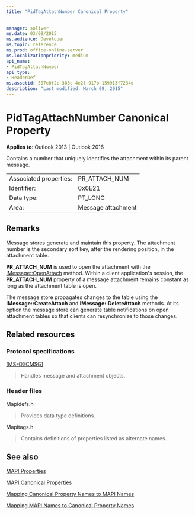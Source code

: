 ```yaml
---
title: "PidTagAttachNumber Canonical Property"
 
 
manager: soliver
ms.date: 03/09/2015
ms.audience: Developer
ms.topic: reference
ms.prod: office-online-server
ms.localizationpriority: medium
api_name:
- PidTagAttachNumber
api_type:
- HeaderDef
ms.assetid: 507e0f2c-383c-4e2f-917b-159913f7234d
description: "Last modified: March 09, 2015"
---
```


# PidTagAttachNumber Canonical Property

  
  
**Applies to**: Outlook 2013 | Outlook 2016 
  
Contains a number that uniquely identifies the attachment within its parent message. 
  
|||
|:-----|:-----|
|Associated properties:  <br/> |PR_ATTACH_NUM  <br/> |
|Identifier:  <br/> |0x0E21  <br/> |
|Data type:  <br/> |PT_LONG  <br/> |
|Area:  <br/> |Message attachment  <br/> |
   
## Remarks

Message stores generate and maintain this property. The attachment number is the secondary sort key, after the rendering position, in the attachment table. 
  
 **PR_ATTACH_NUM** is used to open the attachment with the [IMessage::OpenAttach](imessage-openattach.md) method. Within a client application's session, the **PR_ATTACH_NUM** property of a message attachment remains constant as long as the attachment table is open. 
  
The message store propagates changes to the table using the **IMessage::CreateAttach** and **IMessage::DeleteAttach** methods. At its option the message store can generate table notifications on open attachment tables so that clients can resynchronize to those changes. 
  
## Related resources

### Protocol specifications

[[MS-OXCMSG]](https://msdn.microsoft.com/library/7fd7ec40-deec-4c06-9493-1bc06b349682%28Office.15%29.aspx)
  
> Handles message and attachment objects.
    
### Header files

Mapidefs.h
  
> Provides data type definitions.
    
Mapitags.h
  
> Contains definitions of properties listed as alternate names.
    
## See also



[MAPI Properties](mapi-properties.md)
  
[MAPI Canonical Properties](mapi-canonical-properties.md)
  
[Mapping Canonical Property Names to MAPI Names](mapping-canonical-property-names-to-mapi-names.md)
  
[Mapping MAPI Names to Canonical Property Names](mapping-mapi-names-to-canonical-property-names.md)

